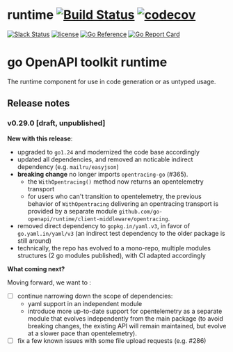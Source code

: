 # runtime [![Build Status](https://github.com/go-openapi/runtime/actions/workflows/go-test.yml/badge.svg)](https://github.com/go-openapi/runtime/actions?query=workflow%3A"go+test") [![codecov](https://codecov.io/gh/go-openapi/runtime/branch/master/graph/badge.svg)](https://codecov.io/gh/go-openapi/runtime)

[![Slack Status](https://slackin.goswagger.io/badge.svg)](https://slackin.goswagger.io)
[![license](http://img.shields.io/badge/license-Apache%20v2-orange.svg)](https://raw.githubusercontent.com/go-openapi/runtime/master/LICENSE) 
[![Go Reference](https://pkg.go.dev/badge/github.com/go-openapi/runtime.svg)](https://pkg.go.dev/github.com/go-openapi/runtime)
[![Go Report Card](https://goreportcard.com/badge/github.com/go-openapi/runtime)](https://goreportcard.com/report/github.com/go-openapi/runtime)

# go OpenAPI toolkit runtime

The runtime component for use in code generation or as untyped usage.

## Release notes

### v0.29.0 [draft, unpublished]

**New with this release**:

* upgraded to `go1.24` and modernized the code base accordingly
* updated all dependencies, and removed an noticable indirect dependency (e.g. `mailru/easyjson`)
* **breaking change** no longer imports `opentracing-go` (#365).
    * the `WithOpentracing()` method now returns an opentelemetry transport
    * for users who can't transition to opentelemetry, the previous behavior
      of `WithOpentracing` delivering an opentracing transport is provided by a separate
      module `github.com/go-openapi/runtime/client-middleware/opentracing`.
* removed direct dependency to `gopkg.in/yaml.v3`, in favor of `go.yaml.in/yaml/v3` (an indirect
  test dependency to the older package is still around)
* technically, the repo has evolved to a mono-repo, multiple modules structures (2 go modules
  published), with CI adapted accordingly

**What coming next?**

Moving forward, we want to :

* [ ] continue narrowing down the scope of dependencies:
  * yaml support in an independent module
  * introduce more up-to-date support for opentelemetry as a separate module that evolves
    independently from the main package (to avoid breaking changes, the existing API
    will remain maintained, but evolve at a slower pace than opentelemetry).
* [ ] fix a few known issues with some file upload requests (e.g. #286)
